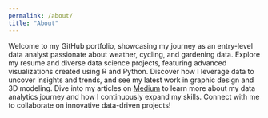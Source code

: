 ```yaml
---
permalink: /about/
title: "About"
---
```


Welcome to my GitHub portfolio, showcasing my journey as an entry-level data analyst passionate about weather, cycling, and gardening data. Explore my resume and diverse data science projects, featuring advanced visualizations created using R and Python. Discover how I leverage data to uncover insights and trends, and see my latest work in graphic design and 3D modeling. Dive into my articles on [Medium](https://medium.com/@gwhitmore) to learn more about my data analytics journey and how I continuously expand my skills. Connect with me to collaborate on innovative data-driven projects!